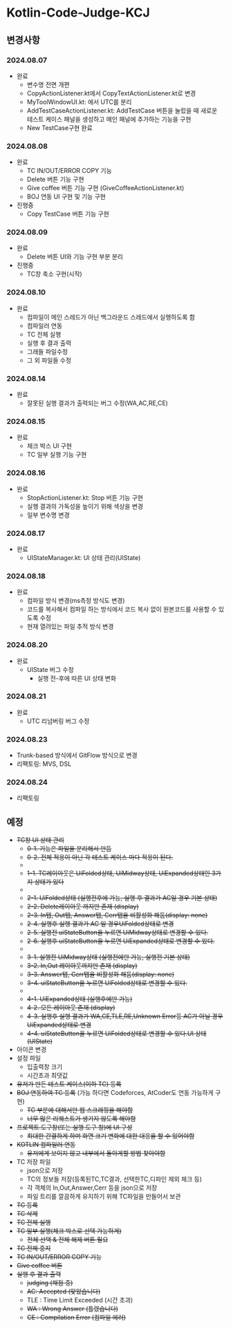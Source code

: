 # Kotlin-Code-Judge-KCJ
 
## 변경사항

### 2024.08.07
- 완료
    - 변수명 전면 개편 
    - CopyActionListener.kt에서 CopyTextActionListener.kt로 변경
    - MyToolWindowUI.kt: 에서 UTC를 분리
    - AddTestCaseActionListener.kt: AddTestCase 버튼을 눌렀을 때 새로운 테스트 케이스 패널을 생성하고 메인 패널에 추가하는 기능을 구현
    - New TestCase구현 완료

### 2024.08.08
- 완료  
    - TC IN/OUT/ERROR COPY 기능
    - Delete 버튼 기능 구현
    - Give coffee 버튼 기능 구현 (GiveCoffeeActionListener.kt)
    - BOJ 연동 UI 구현 및 기능 구현
- 진행중
    - Copy TestCase 버튼 기능 구현

### 2024.08.09
- 완료
    - Delete 버튼 UI와 기능 구현 부분 분리
- 진행중
    - TC창 축소 구현(시작)

### 2024.08.10
- 완료
    - 컴파일이 메인 스레드가 아닌 백그라운드 스레드에서 실행하도록 함
    - 컴파일러 연동
    - TC 전체 실행
    - 실행 후 결과 출력
    - 그래들 파일수정
    - 그 외 파일들 수정

### 2024.08.14
- 완료
    - 잘못된 실행 결과가 출력되는 버그 수정(WA,AC,RE,CE)

### 2024.08.15
- 완료
    - 체크 박스 UI 구현
    - TC 일부 실행 기능 구현

### 2024.08.16
- 완료
    - StopActionListener.kt: Stop 버튼 기능 구현
    - 실행 결과의 가독성을 높이기 위해 색상을 변경
    - 일부 변수명 변경

### 2024.08.17
- 완료
    - UIStateManager.kt: UI 상태 관리(UIState)

### 2024.08.18
- 완료
    - 컴파일 방식 변경(ms측정 방식도 변경)
    - 코드를 복사해서 컴파일 하는 방식에서 코드 복사 없이 원본코드를    사용할 수 있도록 수정
    - 현재 열려있는 파일 추적 방식 변경

### 2024.08.20
- 완료
    -  UIState 버그 수정
       -  실행 전-후에 따른 UI 상태 변화
### 2024.08.21
- 완료
    - UTC 리넘버링 버그 수정
  
### 2024.08.23
- Trunk-based 방식에서 GitFlow 방식으로 변경
- 리팩토링: MVS, DSL

### 2024.08.24
- 리팩토링
## 예정
- ~~TC창 UI 상태 관리~~
    - ~~0-1. 기능은 파일을 분리해서 만듬~~
    - ~~0-2. 전체 적용이 아닌 각 테스트 케이스 마다 적용이 된다.~~
    - 
    - ~~1-1. TC레이아웃은 UiFolded상태, UiMidway상태, UiExpanded상태인 3가지 상태가 있다~~
    - 
    - ~~2-1. UiFolded상태 (실행전후에 가능, 실행 후 결과가 AC일 경우 기본 상태)~~
    - ~~2-2. Delete레이아웃 까지만 존재 (display)~~
    - ~~2-3. In탭, Out탭, Answer탭, Cerr탭을 비활성화 해둠(display: none)~~
    - ~~2-4. 실행후 실행 결과가 AC 일 경우UiFolded상태로 변경~~
    - ~~2-5. 실행전  uiStateButton을 누르면  UiMidway상태로 변경할 수 있다.~~
    - ~~2-6. 실행후  uiStateButton을 누르면  UiExpanded상태로 변경할 수 있다.~~
    - 
    - ~~3-1. 실행전 UiMidway상태 (실행전에만 가능, 실행전 기본 상태)~~
    - ~~3-2. In,Out 레이아웃까지만 존재 (display)~~
    - ~~3-3. Answer탭, Cerr탭을 비활성화 해둠(display: none)~~
    - ~~3-4. uiStateButton을 누르면 UiFolded상태로 변경할 수 있다.~~
    - 
    - ~~4-1. UiExpanded상태 (실행후에만 가능)~~
    - ~~4-2. 모든 레이아웃 존재 (display)~~
    - ~~4-3. 실행후 실행 결과가 WA,CE,TLE,RE,Unknown Error등 AC가 아닐 경우 UiExpanded상태로 변경~~
    - ~~4-4. uiStateButton을 누르면 UiFolded상태로 변경할 수 있다.UI 상태 (UIState)~~
- 아이콘 변경
- 설정 파일
    - 입출력창 크기
    - 시간초과 최댓값
- ~~유저가 만든 테스트 케이스(이하 TC) 등록~~
- ~~BOJ 연동하여 TC 등록~~ (가능 하다면 Codeforces, AtCoder도 연동 가능하게 구현)
    - ~~TC 부분에 대해서만 웹 스크래핑을 해야함~~
    - ~~너무 많은 리퀘스트가 생기지 않도록 해야함~~
- ~~프로젝트 도구창(또는 실행 도구 창)에 UI 구성~~
    - ~~최대한 간결하게 하며 화면 크기 변화에 대한 대응을 할 수 있어야함~~
- ~~KOTLIN 컴파일러 연동~~
    - ~~유저에게 보이지 않고 내부에서 돌아게할 방법 찾아야함~~
- TC 저장 파일
    - json으로 저장
    - TC의 정보들 저장(등록된TC,TC결과, 선택한TC,디파인 제외 체크 등)
    - 각 객체의 In,Out,Answer,Cerr 등을 json으로 저장
    - 파일 트리를 깔끔하게 유지하기 위해 TC파일을 만들어서 보관
- ~~TC 등록~~
- ~~TC 삭제~~
- ~~TC 전체 실행~~
- ~~TC 일부 실행(체크 박스로 선택 가능하게)~~
    - ~~전체 선택 & 전체 해제 버튼 필요~~
- ~~TC 전체 중지~~
- ~~TC IN/OUT/ERROR COPY 기능~~
- ~~Give coffee 버튼~~
- ~~실행 후 결과 출력~~
    - ~~judging (채점 중)~~
    - ~~AC: Accepted (맞았습니다)~~
    - TLE : Time Limit Exceeded (시간 초과)
    - ~~WA : Wrong Answer (틀렸습니다)~~
    - ~~CE : Compilation Error (컴파일 에러)~~